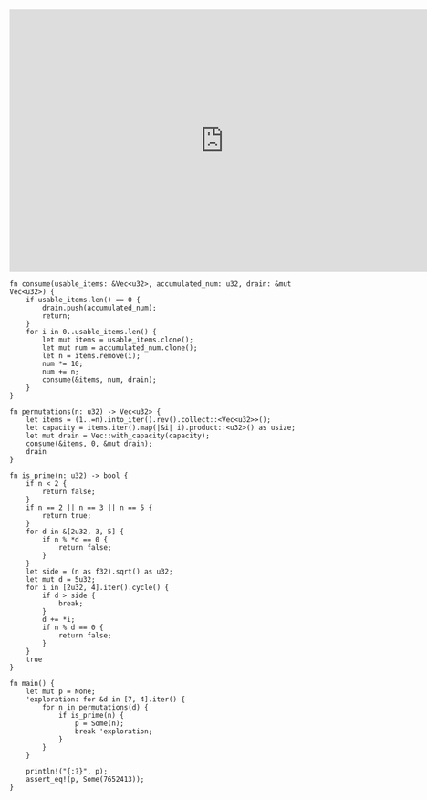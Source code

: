 <html><iframe src="https://docs.google.com/presentation/d/e/2PACX-1vS-EtnNcNcQBTQdtQW9zwrHht5UudgLZJu3r8A7a_JYngby1XpZuUx1oECisxLVw44-WRT0It7u9NkY/embed?start=false&loop=false&delayms=60000" frameborder="0" width="750" height="460" allowfullscreen="true" mozallowfullscreen="true" webkitallowfullscreen="true"></iframe></html>

```rust,editable
fn consume(usable_items: &Vec<u32>, accumulated_num: u32, drain: &mut Vec<u32>) {
    if usable_items.len() == 0 {
        drain.push(accumulated_num);
        return;
    }
    for i in 0..usable_items.len() {
        let mut items = usable_items.clone();
        let mut num = accumulated_num.clone();
        let n = items.remove(i);
        num *= 10;
        num += n;
        consume(&items, num, drain);
    }
}

fn permutations(n: u32) -> Vec<u32> {
    let items = (1..=n).into_iter().rev().collect::<Vec<u32>>();
    let capacity = items.iter().map(|&i| i).product::<u32>() as usize;
    let mut drain = Vec::with_capacity(capacity);
    consume(&items, 0, &mut drain);
    drain
}

fn is_prime(n: u32) -> bool {
    if n < 2 {
        return false;
    }
    if n == 2 || n == 3 || n == 5 {
        return true;
    }
    for d in &[2u32, 3, 5] {
        if n % *d == 0 {
            return false;
        }
    }
    let side = (n as f32).sqrt() as u32;
    let mut d = 5u32;
    for i in [2u32, 4].iter().cycle() {
        if d > side {
            break;
        }
        d += *i;
        if n % d == 0 {
            return false;
        }
    }
    true
}

fn main() {
    let mut p = None;
    'exploration: for &d in [7, 4].iter() {
        for n in permutations(d) {
            if is_prime(n) {
                p = Some(n);
                break 'exploration;
            }
        }
    }

    println!("{:?}", p);
    assert_eq!(p, Some(7652413));
}
```
